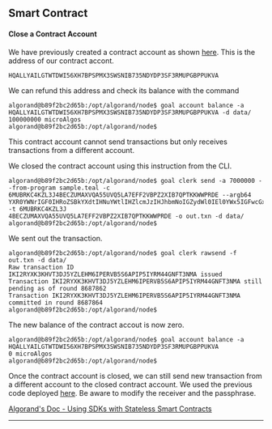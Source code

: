 ## Smart Contract

#### Close a Contract Account

We have previously created a contract account as shown [here]().
This is the address of our contract accont.

```
HQALLYAILGTWTDWI56XH7BPSPMX3SWSNIB735NDYDP3SF3RMUPGBPPUKVA
```

We can refund this address and check its balance with the command

```
algorand@b89f2bc2d65b:/opt/algorand/node$ goal account balance -a HQALLYAILGTWTDWI56XH7BPSPMX3SWSNIB735NDYDP3SF3RMUPGBPPUKVA -d data/
100000000 microAlgos
algorand@b89f2bc2d65b:/opt/algorand/node$
```

This contract account cannot send transactions but only receives transactions from a different account.

We closed the contract account using this instruction from the CLI.

```
algorand@b89f2bc2d65b:/opt/algorand/node$ goal clerk send -a 7000000 --from-program sample.teal -c 6MUBRKC4KZL3J4BECZUMAXVQA55UVQ5LA7EFF2VBPZ2XIB7QPTKKWWPRDE --argb64 YXR0YWNrIGF0IHRoZSBkYXdtIHNuYWtlIHZlcmJzIHJhbmNoIGZydWl0IEl0YWx5IGFwcGxlIHRyZWUgd29tYW4gbWFsZSBhdA== -t 6MUBRKC4KZL3J
4BECZUMAXVQA55UVQ5LA7EFF2VBPZ2XIB7QPTKKWWPRDE -o out.txn -d data/
algorand@b89f2bc2d65b:/opt/algorand/node$ 
```

We sent out the transaction.

```
algorand@b89f2bc2d65b:/opt/algorand/node$ goal clerk rawsend -f out.txn -d data/
Raw transaction ID IKI2RYXK3KHVT3DJ5YZLEHM6IPERVB5S6APIP5IYRM44GNFT3NMA issued
Transaction IKI2RYXK3KHVT3DJ5YZLEHM6IPERVB5S6APIP5IYRM44GNFT3NMA still pending as of round 8687862
Transaction IKI2RYXK3KHVT3DJ5YZLEHM6IPERVB5S6APIP5IYRM44GNFT3NMA committed in round 8687864
algorand@b89f2bc2d65b:/opt/algorand/node$
```

The new balance of the contract accout is now zero.

```
algorand@b89f2bc2d65b:/opt/algorand/node$ goal account balance -a HQALLYAILGTWTDWI56XH7BPSPMX3SWSNIB735NDYDP3SF3RMUPGBPPUKVA
0 microAlgos
algorand@b89f2bc2d65b:/opt/algorand/node$
```

Once the contract account is closed, we can still send new transaction from a different account to the closed contract account. We used the previous code deployed [here](). Be aware to modify the receiver and the passphrase.

[Algorand's Doc - Using SDKs with Stateless Smart Contracts](https://developer.algorand.org/docs/features/asc1/stateless/sdks/) 

------
